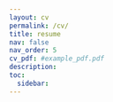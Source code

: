 ```yaml
---
layout: cv
permalink: /cv/
title: resume
nav: false
nav_order: 5
cv_pdf: #example_pdf.pdf
description:
toc:
  sidebar: 
---
```

